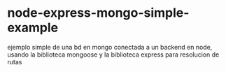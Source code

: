 # node-express-mongo-simple-example
ejemplo simple de una bd en mongo conectada a un backend en node, usando la biblioteca mongoose y la biblioteca express para resolucion de rutas
